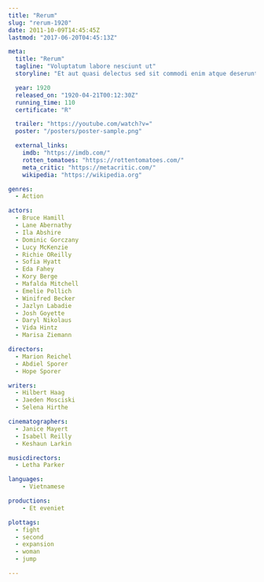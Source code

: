 ```yaml
---
title: "Rerum"
slug: "rerum-1920"
date: 2011-10-09T14:45:45Z
lastmod: "2017-06-20T04:45:13Z"

meta:
  title: "Rerum"
  tagline: "Voluptatum labore nesciunt ut"
  storyline: "Et aut quasi delectus sed sit commodi enim atque deserunt aperiam soluta molestias autem consequuntur sapiente unde qui aut porro aut architecto hic"

  year: 1920
  released_on: "1920-04-21T00:12:30Z"
  running_time: 110
  certificate: "R"

  trailer: "https://youtube.com/watch?v="
  poster: "/posters/poster-sample.png"

  external_links:
    imdb: "https://imdb.com/"
    rotten_tomatoes: "https://rottentomatoes.com/"
    meta_critic: "https://metacritic.com/"
    wikipedia: "https://wikipedia.org"

genres:
  - Action

actors:
  - Bruce Hamill
  - Lane Abernathy
  - Ila Abshire
  - Dominic Gorczany
  - Lucy McKenzie
  - Richie OReilly
  - Sofia Hyatt
  - Eda Fahey
  - Kory Berge
  - Mafalda Mitchell
  - Emelie Pollich
  - Winifred Becker
  - Jazlyn Labadie
  - Josh Goyette
  - Daryl Nikolaus
  - Vida Hintz
  - Marisa Ziemann

directors:
  - Marion Reichel
  - Abdiel Sporer
  - Hope Sporer

writers:
  - Hilbert Haag
  - Jaeden Mosciski
  - Selena Hirthe

cinematographers:
  - Janice Mayert
  - Isabell Reilly
  - Keshaun Larkin

musicdirectors:
  - Letha Parker

languages:
    - Vietnamese

productions:
    - Et eveniet

plottags:
  - fight
  - second
  - expansion
  - woman
  - jump

---
```


